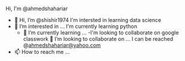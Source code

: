 Hi, I'm @ahmedshahariar
- 👋 Hi, I’m @shishir1974
I'm intersted in learning data science
- 👀 I’m interested in ...
  I'm currently learning python
  - 🌱 I’m currently learning ...
-I'm looking to collaborate on google classwork
 💞️ I’m looking to collaborate on ...
I can be reached @ahmedshahariar@yahoo.com
- 📫 How to reach me ...

<!---
shishir1974/shishir1974 is a ✨ special ✨ repository because its `README.md` (this file) appears on your GitHub profile.
You can click the Preview link to take a look at your changes.
--->
